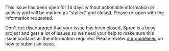 This issue has been open for 14 days without actionable information or activity and will be marked as “stalled” and closed. Please re-open with the information requested.

Don't get discouraged that your issue has been closed, Spree is a busy project and gets a lot of issues so we need your help to make sure this issue contains all the information required. Please review [our guidelines](http://dev.spreecommerce.com/issues#reporting-requirements) on how to submit an issue.
